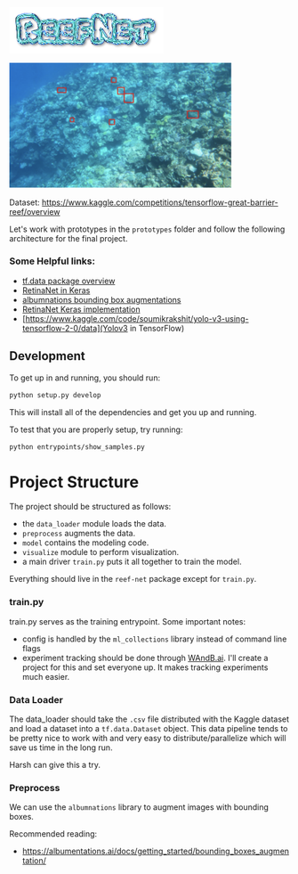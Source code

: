 ![reefnet logo](media/reefnet.png)

<hline/>

<img src="media/demo_image.png" width="400x"/>

<br/>

Dataset: https://www.kaggle.com/competitions/tensorflow-great-barrier-reef/overview

Let's work with prototypes in the `prototypes` folder and follow the following
architecture for the final project.

### Some Helpful links:

- [tf.data package overview](https://www.tensorflow.org/guide/data)
- [RetinaNet in Keras](https://keras.io/examples/vision/retinanet)
- [albumnations bounding box augmentations](https://albumentations.ai/docs/getting_started/bounding_boxes_augmentation/)
- [RetinaNet Keras implementation](https://pyimagesearch.com/2020/10/05/object-detection-bounding-box-regression-with-keras-tensorflow-and-deep-learning/)
- [https://www.kaggle.com/code/soumikrakshit/yolo-v3-using-tensorflow-2-0/data](Yolov3 in TensorFlow)

## Development

To get up in and running, you should run:

```python
python setup.py develop
```

This will install all of the dependencies and get you up and running.

To test that you are properly setup, try running:

```
python entrypoints/show_samples.py
```

# Project Structure

The project should be structured as follows:

- the `data_loader` module loads the data.
- `preprocess` augments the data.
- `model` contains the modeling code.
- `visualize` module to perform visualization.
- a main driver `train.py` puts it all together to train the model.

Everything should live in the `reef-net` package except for `train.py`.

### train.py

train.py serves as the training entrypoint.  Some important notes:

- config is handled by the `ml_collections` library instead of command line flags
- experiment tracking should be done through [WAndB.ai](wandb.ai).  I'll create a project for this and set everyone up.  It makes tracking experiments much easier.

### Data Loader

The data_loader should take the `.csv` file distributed with the Kaggle dataset and load
a dataset into a `tf.data.Dataset` object.  This data pipeline tends to be pretty nice
to work with and very easy to distribute/parallelize which will save us time in the
long run.

Harsh can give this a try.

### Preprocess

We can use the `albumnations` library to augment images with bounding boxes.

Recommended reading:

- https://albumentations.ai/docs/getting_started/bounding_boxes_augmentation/
